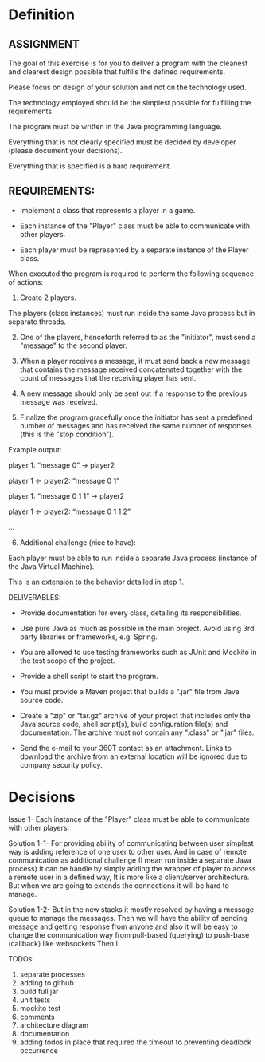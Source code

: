 # Definition
## ASSIGNMENT 

The goal of this exercise is for you to deliver a program with the cleanest and clearest design possible that fulfills the defined requirements.

Please focus on design of your solution and not on the technology used.

The technology employed should be the simplest possible for fulfilling the requirements.

The program must be written in the Java programming language.

Everything that is not clearly specified must be decided by developer (please document your decisions).

Everything that is specified is a hard requirement.

## REQUIREMENTS:

- Implement a class that represents a player in a game.

- Each instance of the "Player" class must be able to communicate with other players.

- Each player must be represented by a separate instance of the Player class.

When executed the program is required to perform the following sequence of actions:

1. Create 2 players.

The players (class instances) must run inside the same Java process but in separate threads.

2. One of the players, henceforth referred to as the "initiator", must send a "message" to the second player.

3. When a player receives a message, it must send back a new message that contains the message received concatenated together with the count of messages that the receiving player has sent.

4. A new message should only be sent out if a response to the previous message was received.

5. Finalize the program gracefully once the initiator has sent a predefined number of messages and has received the same number of responses (this is the "stop condition”).



Example output:

player 1: “message 0” -> player2

player 1 <- player2: “message 0 1”

player 1: “message 0 1 1” -> player2

player 1 <- player2: “message 0 1 1 2”

…

6. Additional challenge (nice to have):

Each player must be able to run inside a separate Java process (instance of the Java Virtual Machine).

This is an extension to the behavior detailed in step 1.



DELIVERABLES:

- Provide documentation for every class, detailing its responsibilities.

- Use pure Java as much as possible in the main project. Avoid using 3rd party libraries or frameworks, e.g. Spring.

- You are allowed to use testing frameworks such as JUnit and Mockito in the test scope of the project.

- Provide a shell script to start the program.

- You must provide a Maven project that builds a ".jar" file from Java source code.

- Create a "zip" or "tar.gz" archive of your project that includes only the Java source code, shell script(s), build configuration file(s) and documentation. The archive must not contain any ".class" or ".jar" files.

- Send the e-mail to your 360T contact as an attachment. Links to download the archive from an external location will be ignored due to company security policy.

 

# Decisions
Issue 1- Each instance of the "Player" class must be able to communicate with other players.

Solution 1-1- For providing ability of communicating between user simplest way is adding reference of one user to other user.
And in case of remote communication as additional challenge (I mean run inside a separate Java process) 
It can be handle by simply adding the wrapper of player to access a remote user in a defined way,
It is more like a client/server architecture.
But when we are going to extends the connections it will be hard to manage. 

Solution 1-2- But in the new stacks it mostly resolved by having a message queue to manage the messages.
Then we will have the ability of sending message and getting response from anyone
and also it will be easy to change the communication way from pull-based (querying) to push-base (callback) like websockets
Then I 



 
TODOs:
1. separate processes
2. adding to github
3. build full jar
5. unit tests
6. mockito test
4. comments
7. architecture diagram
8. documentation
9. adding todos in place that required the timeout to preventing deadlock occurrence

